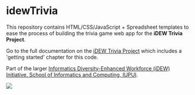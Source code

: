 # idewTrivia
This repository contains HTML/CSS/JavaScript + Spreadsheet templates to ease the process of building the trivia game web app for the **iDEW Trivia Project**. 

Go to the full documentation on the [iDEW Trivia Project](https://jimlyst.gitbooks.io/idew-trivia-project/content/) which includes a 'getting started' chapter for this code.

Part of the larger [Informatics Diversity-Enhanced Workforce (iDEW) Initiative, School of Informatics and Computing, IUPUI](http://soic.iupui.edu/idew/).


[![](https://licensebuttons.net/l/by-sa/4.0/88x31.png)](https://creativecommons.org/licenses/by-sa/4.0/)
